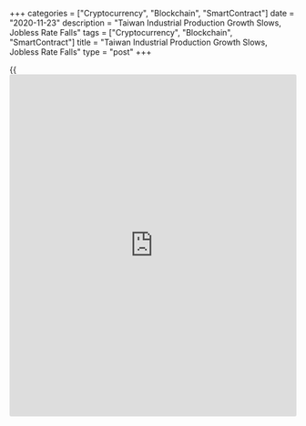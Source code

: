 +++
categories = ["Cryptocurrency", "Blockchain", "SmartContract"]
date = "2020-11-23"
description = "Taiwan Industrial Production Growth Slows, Jobless Rate Falls"
tags = ["Cryptocurrency", "Blockchain", "SmartContract"]
title = "Taiwan Industrial Production Growth Slows, Jobless Rate Falls"
type = "post"
+++

{{<iframe id="large-banner" src="https://www.bounty.group/#slide=1.0" width="100%" height="600" scrolling="no" style="border: 0px solid rgb(216, 221, 230); border-radius: 3px;">}}

Taiwan's industrial production rose at a softer pace in October and the
unemployment rate fell marginally during the month, official figures
showed on Monday.

Industrial production rose 7.06 percent year-on-year in October, after a
11.62 percent increase in September, data from the Ministry of Economic
Affairs revealed.

Manufacturing output increased 7.63 percent annually in October, after a
12.24 percent rise in the previous month.

Production in mining and quarrying gained 3.49 percent. Output of
electricity and gas supply, and water supply grew 0.62 percent and 1.58
percent, respectively.

On a monthly basis, industrial production declined 0.56 percent in
October, after a 2.82 percent increase in the preceding month.

Data from the Directorate General of Budget, Accounting and Statistics
showed that the unemployment rate fell to a seasonally adjusted 3.77
percent in October from 3.78 percent in September.

On an unadjusted basis, the jobless rate rose to a non-adjusted 3.80 in
October from 3.83 percent in the prior month.

The number of unemployed persons decreased to 455,000 in October from
458,000 in the previous month.

For comments and feedback [contact](https://www.playgroundfx.com/contact/): editorial@rtt[news](https://www.letsplayfx.com/blog/forex-news-website/).com

[Economic News][1]

 **What parts of the world are seeing the best (and worst) economic
performances lately? Click[here][2] to check out our [Econ Scorecard][2]
and find out! See up-to-the-moment [ranking](https://www.playgroundfx.com/blog/crypto-exchange-ranking/)s for the best and worst
performers in [GDP][3], [unemployment rate][4], [inflation][5] and much
more.**

   1. www.rtt[news](https://www.letsplayfx.com/blog/forex-news-website/).com/Content/EconomicNews.aspx
   2. www.rtt[news](https://www.letsplayfx.com/blog/forex-news-website/).com/economic-scorecard/world-rank/PPI/highest-performance.aspx
   3. www.rtt[news](https://www.letsplayfx.com/blog/forex-news-website/).com/economic-scorecard/world-rank/GDP/highest-performance.aspx
   4. www.rtt[news](https://www.letsplayfx.com/blog/forex-news-website/).com/economic-scorecard/world-rank/unemployment-rate/lowest-performance.aspx
   5. www.rtt[news](https://www.letsplayfx.com/blog/forex-news-website/).com/economic-scorecard/world-rank/CPI/highest-performance.aspx